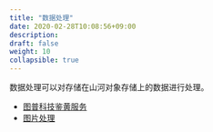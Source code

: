 ```yaml
---
title: "数据处理"
date: 2020-02-28T10:08:56+09:00
description:
draft: false
weight: 10
collapsible: true
---
```


数据处理可以对存储在山河对象存储上的数据进行处理。

- [图普科技鉴黄服务](tupu_porn/)
- [图片处理](image_process/)







